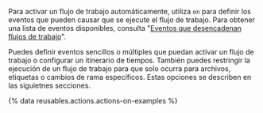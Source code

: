 
Para activar un flujo de trabajo automáticamente, utiliza `on` para definir los eventos que pueden causar que se ejecute el flujo de trabajo. Para obtener una lista de eventos disponibles, consulta "[Eventos que desencadenan flujos de trabajo](/articles/events-that-trigger-workflows)".

Puedes definir eventos sencillos o múltiples que puedan activar un flujo de trabajo o configurar un itinerario de tiempos. También puedes restringir la ejecución de un flujo de trabajo para que solo ocurra para archivos, etiquetas o cambios de rama específicos. Estas opciones se describen en las siguietnes secciones.

{% data reusables.actions.actions-on-examples %}
